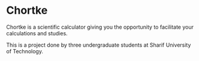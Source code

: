 # Chortke
Chortke is a scientific calculator giving you the opportunity to facilitate your calculations and studies.

This is a project done by three undergraduate students at Sharif University of Technology.
